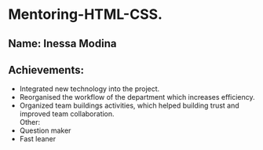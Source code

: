 # Mentoring-HTML-CSS.<br/>
## Name: Inessa Modina<br/>
## Achievements:
- Integrated new technology into the project.
- Reorganised the workflow of the department which increases efficiency.
- Organized team buildings activities, which helped building trust and improved team collaboration.<br/>
Other:
- Question maker
- Fast leaner

